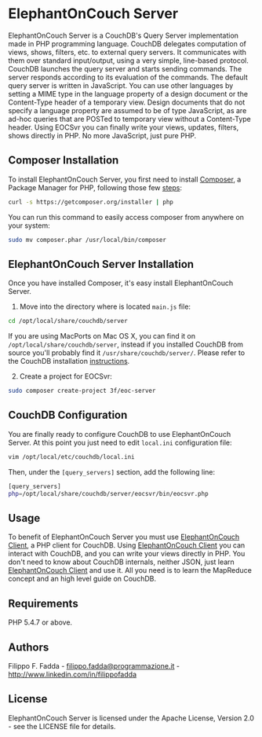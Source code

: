 ElephantOnCouch Server
======================
ElephantOnCouch Server is a CouchDB's Query Server implementation made in PHP programming language.
CouchDB delegates computation of views, shows, filters, etc. to external query servers. It communicates with them over
standard input/output, using a very simple, line-based protocol. CouchDB launches the query server and starts sending
commands.
The server responds according to its evaluation of the commands.
The default query server is written in JavaScript. You can use other languages by setting a MIME type in the language
property of a design document or the Content-Type header of a temporary view. Design documents that do not specify a
language property are assumed to be of type JavaScript, as are ad-hoc queries that are POSTed to temporary view without
a Content-Type header.
Using EOCSvr you can finally write your views, updates, filters, shows directly in PHP. No more JavaScript, just pure PHP.


Composer Installation
---------------------

To install ElephantOnCouch Server, you first need to install [Composer](http://getcomposer.org/), a Package Manager for
PHP, following those few [steps](http://getcomposer.org/doc/00-intro.md#installation-nix):

``` sh
curl -s https://getcomposer.org/installer | php
```

You can run this command to easily access composer from anywhere on your system:

``` sh
sudo mv composer.phar /usr/local/bin/composer
```

ElephantOnCouch Server Installation
-----------------------------------
Once you have installed Composer, it's easy install ElephantOnCouch Server.

1. Move into the directory where is located `main.js` file:
``` sh
cd /opt/local/share/couchdb/server
```
If you are using MacPorts on Mac OS X, you can find it on `/opt/local/share/couchdb/server`, instead if you installed
CouchDB from source you'll probably find it `/usr/share/couchdb/server/`. Please refer to the CouchDB installation
[instructions](http://wiki.apache.org/couchdb/Installation).

2. Create a project for EOCSvr:
``` sh
sudo composer create-project 3f/eoc-server
```

CouchDB Configuration
---------------------
You are finally ready to configure CouchDB to use ElephantOnCouch Server. At this point you just need to edit `local.ini`
configuration file:

``` sh
vim /opt/local/etc/couchdb/local.ini
```

Then, under the `[query_servers]` section, add the following line:
``` sh
[query_servers]
php=/opt/local/share/couchdb/server/eocsvr/bin/eocsvr.php
```


Usage
-----
To benefit of ElephantOnCouch Server you must use [ElephantOnCouch Client](https://github.com/dedalozzo/eoc-client), a PHP client for CouchDB.
Using [ElephantOnCouch Client](https://github.com/dedalozzo/eoc-client) you can interact with CouchDB, and you can write your views directly in PHP.
You don't need to know about CouchDB internals, neither JSON, just learn [ElephantOnCouch Client](https://github.com/dedalozzo/eoc-client) and use it.
All you need is to learn the MapReduce concept and an high level guide on CouchDB.


Requirements
------------
PHP 5.4.7 or above.


Authors
-------
Filippo F. Fadda - <filippo.fadda@programmazione.it> - <http://www.linkedin.com/in/filippofadda>


License
-------
ElephantOnCouch Server is licensed under the Apache License, Version 2.0 - see the LICENSE file for details.
